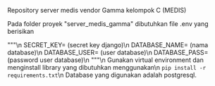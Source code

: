 Repository server medis vendor Gamma kelompok C (MEDIS)

Pada folder proyek "server_medis_gamma" dibutuhkan file .env yang berisikan 

"""\n
SECRET_KEY= (secret key django)\n
DATABASE_NAME= (nama database)\n
DATABASE_USER= (user database)\n
DATABASE_PASS= (password user database)\n
"""\n
Gunakan virtual environment dan menginstall library yang dibutuhkan menggunakan\n
 `pip install -r requirements.txt`\n
Database yang digunakan adalah postgresql.
